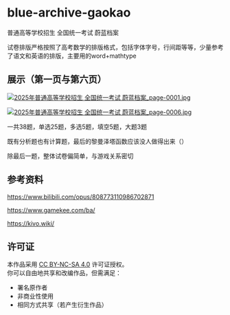 # blue-archive-gaokao
普通高等学校招生 全国统一考试 蔚蓝档案

试卷排版严格按照了高考数学的排版格式，包括字体字号，行间距等等，少量参考了语文和英语的排版，主要用的word+mathtype

## 展示（第一页与第六页）

[![2025年普通高等学校招生 全国统一考试 蔚蓝档案_page-0001.jpg](https://youke1.picui.cn/s1/2025/07/19/687b642965c45.jpg)](https://youke1.picui.cn/s1/2025/07/19/687b642965c45.jpg)

[![2025年普通高等学校招生 全国统一考试 蔚蓝档案_page-0006.jpg](https://youke1.picui.cn/s1/2025/07/19/687b642aec53f.jpg)](https://youke1.picui.cn/s1/2025/07/19/687b642aec53f.jpg)

一共38题，单选25题，多选5题，填空5题，大题3题

既有分析题也有计算题，最后的黎曼泽塔函数应该没人做得出来（）

除最后一题，整体试卷偏简单，与游戏关系密切

## 参考资料

https://www.bilibili.com/opus/808773110986702871

https://www.gamekee.com/ba/

https://kivo.wiki/

## 许可证
本作品采用 [CC BY-NC-SA 4.0](https://creativecommons.org/licenses/by-nc-sa/4.0/) 许可证授权。  
你可以自由地共享和改编作品，但需满足：  
- 署名原作者  
- 非商业性使用  
- 相同方式共享（若产生衍生作品）
